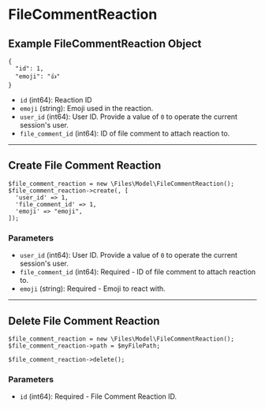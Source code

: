 # FileCommentReaction

## Example FileCommentReaction Object

```
{
  "id": 1,
  "emoji": "👍"
}
```

* `id` (int64): Reaction ID
* `emoji` (string): Emoji used in the reaction.
* `user_id` (int64): User ID.  Provide a value of `0` to operate the current session's user.
* `file_comment_id` (int64): ID of file comment to attach reaction to.

---

## Create File Comment Reaction

```
$file_comment_reaction = new \Files\Model\FileCommentReaction();
$file_comment_reaction->create(, [
  'user_id' => 1,
  'file_comment_id' => 1,
  'emoji' => "emoji",
]);
```


### Parameters

* `user_id` (int64): User ID.  Provide a value of `0` to operate the current session's user.
* `file_comment_id` (int64): Required - ID of file comment to attach reaction to.
* `emoji` (string): Required - Emoji to react with.

---

## Delete File Comment Reaction

```
$file_comment_reaction = new \Files\Model\FileCommentReaction();
$file_comment_reaction->path = $myFilePath;

$file_comment_reaction->delete();
```

### Parameters

* `id` (int64): Required - File Comment Reaction ID.

